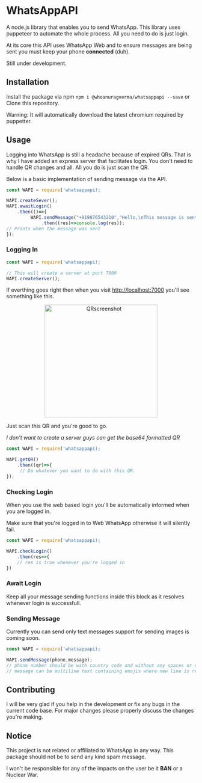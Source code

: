 # WhatsAppAPI

A node.js library that enables you to send WhatsApp. This library uses puppeteer to automate the whole process. All you need to do is just login.

At its core this API uses WhatsApp Web and to ensure messages are being sent you must keep your phone **connected** (duh).

Still under development.

## Installation

Install the package via npm `npm i @whoanuragverma/whatsappapi --save` or Clone this repository.

Warning: It will automatically download the latest chromium required by puppetter.

## Usage

Logging into WhatsApp is still a headache because of expired QRs. That is why I have added an express server that facilitates login. You don't need to handle QR changes and all. All you do is just scan the QR.

Below is a basic implementation of sending message via the API.
```javascript
const WAPI = require('whatsappapi);

WAPI.createSever();
WAPI.awaitLogin()
    .then(()=>{
         WAPI.sendMessage("+919876543210","Hello,\nThis message is sent via WhatsAppAPI)
             .then((res)=>console.log(res));
// Prints when the message was sent
});
```

### Logging In

```javascript 
const WAPI = require('whatsappapi);

// This will create a server at port 7000
WAPI.createServer();
```

If everthing goes right then when you visit [http://localhost:7000](http://localhost:7000) you'll see something like this.

<p align="center"><img src="https://i.postimg.cc/tJYYk45x/image.png" alt="QRscreenshot" height="300"/></p>

Just scan this QR and you're good to go.

*I don't want to create a server guys can get the base64 formatted QR*

```javascript
const WAPI = require('whatsappapi);

WAPI.getQR()
    .then((qr)=>{
     // Do whatever you want to do with this QR.
});
```

### Checking Login

When you use the web based login you'll be automatically informed when you are logged in.

Make sure that you're logged in to Web WhatsApp otherwise it will silently fail.

```javascript
const WAPI = require('whatsappapi);

WAPI.checkLogin()
    .then(res=>{
    // res is true whenever you're logged in
})
```

### Await Login

Keep all your message sending functions inside this block as it resolves whenever login is successfull.

### Sending Message

Currently you can send only text messages support for sending images is coming soon.

```javascript
const WAPI = require('whatsappapi);

WAPI.sendMessage(phone,message);
// phone number should be with country code and without any spaces or dashes. 
// message can be multiline text containing emojis where new line is represented as \n
```

## Contributing

I will be very glad if you help in the development or fix any bugs in the current code base. For major changes please properly discuss the changes you're making.

## Notice

This project is not related or affiliated to WhatsApp in any way. This package should not be to send any kind spam message.

I won't be responsible for any of the impacts on the user be it **BAN** or a Nuclear War.

